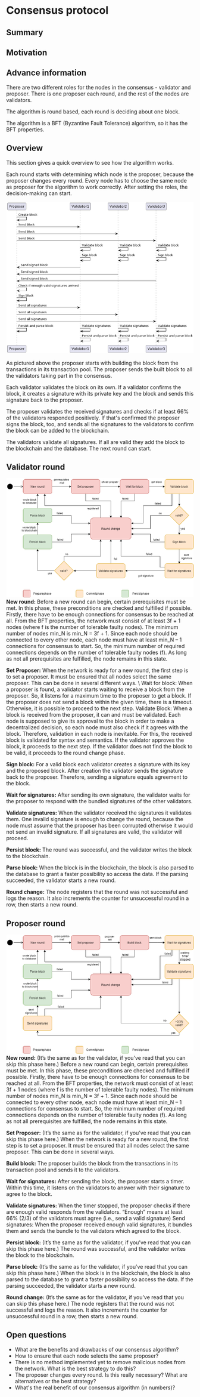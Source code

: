 # Consensus protocol
## Summary


## Motivation


## Advance information
There are two different roles for the nodes in the consensus - validator and proposer. There is one proposer each round, 
and the rest of the nodes are validators. 

The algorithm is round based, each round is deciding about one block.

The algorithm is a BFT (Byzantine Fault Tolerance) algorithm, so it has the BFT properties. 

## Overview 
This section gives a quick overview to see how the algorithm works.

Each round starts with determining which node is the proposer, because the proposer changes every round. Every node has 
to choose the same node as proposer for the algorithm to work correctly. After setting the roles, the decision-making 
can start. 

![Consens round sequence](../diagrams/Konsens_sequenz.png)<br>

As pictured above the proposer starts with building the block from the transactions in its transaction pool. 
The proposer sends the built block to all the validators taking part in the consensus. 

Each validator validates the block on its own. If a validator confirms the block, it creates a signature with its 
private key and the block and sends this signature back to the proposer. 

The proposer validates the received signatures and checks if at least 66% of the validators responded positively. If 
that's confirmed the proposer signs the block, too, and sends all the signatures to the validators to confirm the block 
can be added to the blockchain. 

The validators validate all signatures. If all are valid they add the block to the blockchain and the database.
The next round can start. 

## Validator round
![Validator round flow](../diagrams/round_flow_validator.drawio.png)<br>
__New round:__ Before a new round can begin, certain prerequisites must be met. In this phase, these preconditions are 
checked and fulfilled if possible. 
Firstly, there have to be enough connections for consensus to be reached at all. 
From the BFT properties, the network must consist of at least 3f + 1 nodes (where f is the number of tolerable faulty 
nodes). The minimum number of nodes min_N is min_N = 3f + 1. Since each node should be connected to every other node, 
each node must have at least min_N – 1 connections for consensus to start. So, the minimum number of required 
connections depends on the number of tolerable faulty nodes (f). 
As long as not all prerequisites are fulfilled, the node remains in this state.

__Set Proposer:__ When the network is ready for a new round, the first step is to set a proposer. It must be ensured that 
all nodes select the same proposer. This can be done in several different ways. \\
Wait for block: When a proposer is found, a validator starts waiting to receive a block from the proposer. So, it 
listens for a maximum time to the proposer to get a block. If the proposer does not send a block within the given time, 
there is a timeout. Otherwise, it is possible to proceed to the next step. 
Validate Block: When a block is received from the proposer, it can and must be validated. Each node is supposed to 
give its approval to the block in order to make a decentralized decision, so each node must also check if it agrees 
with the block. Therefore, validation in each node is inevitable.
For this, the received block is validated for syntax and semantics. If the validator approves the block, it proceeds to 
the next step. If the validator does not find the block to be valid, it proceeds to the round change phase. 

__Sign block:__ For a valid block each validator creates a signature with its key and the proposed block. After creation 
the validator sends the signature back to the proposer. Therefore, sending a signature equals agreement to the block. 

__Wait for signatures:__ After sending its own signature, the validator waits for the proposer to respond with the bundled 
signatures of the other validators. 

__Validate signatures:__ When the validator received the signatures it validates them. One invalid signature is enough to 
change the round, because the node must assume that the proposer has been corrupted otherwise it would not send an 
invalid signature. If all signatures are valid, the validator will proceed.

__Persist block:__ The round was successful, and the validator writes the block to the blockchain.

__Parse block:__ When the block is in the blockchain, the block is also parsed to the database to grant a faster 
possibility so access the data. If the parsing succeeded, the validator starts a new round. 

__Round change:__ The node registers that the round was not successful and logs the reason. It also increments the counter 
for unsuccessful round in a row, then starts a new round.


## Proposer round
![Proposer round flow](../diagrams/round_flow_proposer.drawio.png) <br>
__New round:__ (It’s the same as for the validator, if you’ve read that you can skip this phase here.) Before a new round 
can begin, certain prerequisites must be met. In this phase, these preconditions are checked and fulfilled if possible. 
Firstly, there have to be enough connections for consensus to be reached at all. 
From the BFT properties, the network must consist of at least 3f + 1 nodes (where f is the number of tolerable faulty 
nodes). The minimum number of nodes min_N is min_N = 3f + 1. Since each node should be connected to every other node, 
each node must have at least min_N – 1 connections for consensus to start. So, the minimum number of required 
connections depends on the number of tolerable faulty nodes (f). 
As long as not all prerequisites are fulfilled, the node remains in this state.

__Set Proposer:__ (It’s the same as for the validator, if you’ve read that you can skip this phase here.)
 When the network is ready for a new round, the first step is to set a proposer. It must be ensured that all nodes 
 select the same proposer. This can be done in several ways. 
 
__Build block:__ The proposer builds the block from the transactions in its transaction pool and sends it to the validators.

__Wait for signatures:__ After sending the block, the proposer starts a timer. Within this time, it listens on the 
validators to answer with their signature to agree to the block. 

__Validate signatures:__ When the timer stopped, the proposer checks if there are enough valid responds from the 
validators. “Enough” means at least 66% (2/3) of the validators must agree (i.e., send a valid signature) 
Send signatures: When the proposer received enough valid signatures, it bundles them and sends the bundle to the 
validators which agreed to the block. 

__Persist block:__ (It’s the same as for the validator, if you’ve read that you can skip this phase here.) The round was 
successful, and the validator writes the block to the blockchain.

__Parse block:__ (It’s the same as for the validator, if you’ve read that you can skip this phase here.) When the block is 
in the blockchain, the block is also parsed to the database to grant a faster possibility so access the data. If the 
parsing succeeded, the validator starts a new round. 

__Round change:__ (It’s the same as for the validator, if you’ve read that you can skip this phase here.) The node 
registers that the round was not successful and logs the reason. It also increments the counter for unsuccessful round 
in a row, then starts a new round.

## Open questions
- What are the benefits and drawbacks of our consensus algorithm?
- How to ensure that each node selects the same proposer?
- There is no method implemented yet to remove malicious nodes from the network. What is the best strategy to do this?
- The proposer changes every round. Is this really necessary? What are alternatives or the best strategy?
- What's the real benefit of our consensus algorithm (in numbers)?
